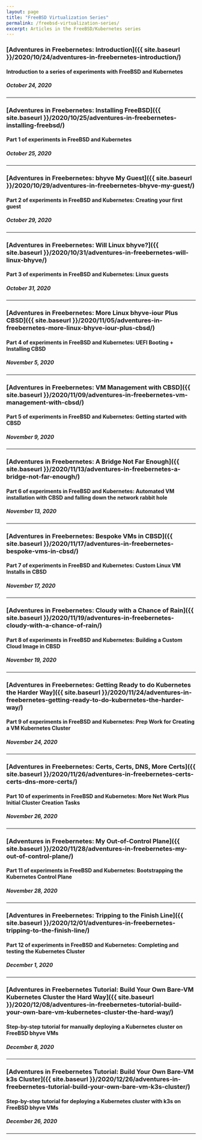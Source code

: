 ```yaml
---
layout: page
title: "FreeBSD Virtualization Series"
permalink: /freebsd-virtualization-series/
excerpt: Articles in the FreeBSD/Kubernetes series
---
```


### [Adventures in Freebernetes: Introduction]({{ site.baseurl }}/2020/10/24/adventures-in-freebernetes-introduction/)

#### Introduction to a series of experiments with FreeBSD and Kubernetes

##### October 24, 2020

* * *
### [Adventures in Freebernetes: Installing FreeBSD]({{ site.baseurl }}/2020/10/25/adventures-in-freebernetes-installing-freebsd/)

#### Part 1 of experiments in FreeBSD and Kubernetes

##### October 25, 2020

* * *
### [Adventures in Freebernetes: bhyve My Guest]({{ site.baseurl }}/2020/10/29/adventures-in-freebernetes-bhyve-my-guest/)

#### Part 2 of experiments in FreeBSD and Kubernetes: Creating your first guest

##### October 29, 2020

* * *
### [Adventures in Freebernetes: Will Linux bhyve?]({{ site.baseurl }}/2020/10/31/adventures-in-freebernetes-will-linux-bhyve/)

#### Part 3 of experiments in FreeBSD and Kubernetes: Linux guests

##### October 31, 2020

* * *
### [Adventures in Freebernetes: More Linux bhyve-iour Plus CBSD]({{ site.baseurl }}/2020/11/05/adventures-in-freebernetes-more-linux-bhyve-iour-plus-cbsd/)

#### Part 4 of experiments in FreeBSD and Kubernetes: UEFI Booting + Installing CBSD

##### November  5, 2020

* * *
### [Adventures in Freebernetes: VM Management with CBSD]({{ site.baseurl }}/2020/11/09/adventures-in-freebernetes-vm-management-with-cbsd/)

#### Part 5 of experiments in FreeBSD and Kubernetes: Getting started with CBSD

##### November  9, 2020

* * *
### [Adventures in Freebernetes: A Bridge Not Far Enough]({{ site.baseurl }}/2020/11/13/adventures-in-freebernetes-a-bridge-not-far-enough/)

#### Part 6 of experiments in FreeBSD and Kubernetes: Automated VM installation with CBSD and falling down the network rabbit hole

##### November 13, 2020

* * *
### [Adventures in Freebernetes: Bespoke VMs in CBSD]({{ site.baseurl }}/2020/11/17/adventures-in-freebernetes-bespoke-vms-in-cbsd/)

#### Part 7 of experiments in FreeBSD and Kubernetes: Custom Linux VM Installs in CBSD

##### November 17, 2020

* * *
### [Adventures in Freebernetes: Cloudy with a Chance of Rain]({{ site.baseurl }}/2020/11/19/adventures-in-freebernetes-cloudy-with-a-chance-of-rain/)

#### Part 8 of experiments in FreeBSD and Kubernetes: Building a Custom Cloud Image in CBSD

##### November 19, 2020

* * *
### [Adventures in Freebernetes: Getting Ready to do Kubernetes the Harder Way]({{ site.baseurl }}/2020/11/24/adventures-in-freebernetes-getting-ready-to-do-kubernetes-the-harder-way/)

#### Part 9 of experiments in FreeBSD and Kubernetes: Prep Work for Creating a VM Kubernetes Cluster

##### November 24, 2020

* * *
### [Adventures in Freebernetes: Certs, Certs, DNS, More Certs]({{ site.baseurl }}/2020/11/26/adventures-in-freebernetes-certs-certs-dns-more-certs/)

#### Part 10 of experiments in FreeBSD and Kubernetes: More Net Work Plus Initial Cluster Creation Tasks

##### November 26, 2020

* * *
### [Adventures in Freebernetes: My Out-of-Control Plane]({{ site.baseurl }}/2020/11/28/adventures-in-freebernetes-my-out-of-control-plane/)

#### Part 11 of experiments in FreeBSD and Kubernetes: Bootstrapping the Kubernetes Control Plane

##### November 28, 2020

* * *
### [Adventures in Freebernetes: Tripping to the Finish Line]({{ site.baseurl }}/2020/12/01/adventures-in-freebernetes-tripping-to-the-finish-line/)

#### Part 12 of experiments in FreeBSD and Kubernetes: Completing and testing the Kubernetes Cluster

##### December  1, 2020

* * *
### [Adventures in Freebernetes Tutorial: Build Your Own Bare-VM Kubernetes Cluster the Hard Way]({{ site.baseurl }}/2020/12/08/adventures-in-freebernetes-tutorial-build-your-own-bare-vm-kubernetes-cluster-the-hard-way/)

#### Step-by-step tutorial for manually deploying a Kubernetes cluster on FreeBSD bhyve VMs

##### December  8, 2020

* * *
### [Adventures in Freebernetes Tutorial: Build Your Own Bare-VM k3s Cluster]({{ site.baseurl }}/2020/12/26/adventures-in-freebernetes-tutorial-build-your-own-bare-vm-k3s-cluster/)

#### Step-by-step tutorial for deploying a Kubernetes cluster with k3s on FreeBSD bhyve VMs

##### December 26, 2020

* * *
